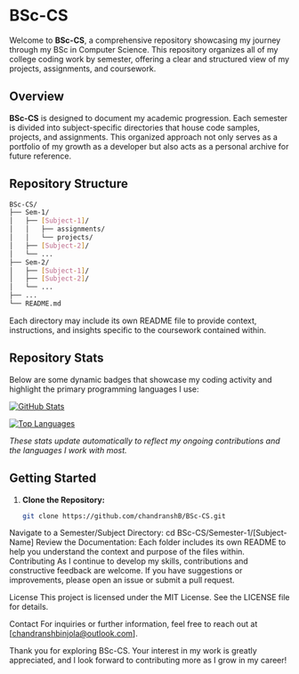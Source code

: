 # BSc-CS

Welcome to **BSc-CS**, a comprehensive repository showcasing my journey through my BSc in Computer Science. This repository organizes all of my college coding work by semester, offering a clear and structured view of my projects, assignments, and coursework.

## Overview

**BSc-CS** is designed to document my academic progression. Each semester is divided into subject-specific directories that house code samples, projects, and assignments. This organized approach not only serves as a portfolio of my growth as a developer but also acts as a personal archive for future reference.

## Repository Structure
```bash
BSc-CS/
├── Sem-1/
│   ├── [Subject-1]/
│   │   ├── assignments/
│   │   └── projects/
│   ├── [Subject-2]/
│   └── ...
├── Sem-2/
│   ├── [Subject-1]/
│   ├── [Subject-2]/
│   └── ...
├── ...
└── README.md

```


Each directory may include its own README file to provide context, instructions, and insights specific to the coursework contained within.

## Repository Stats

Below are some dynamic badges that showcase my coding activity and highlight the primary programming languages I use:

[![GitHub Stats](https://github-readme-stats.vercel.app/api?username=chandranshB&show_icons=true&hide=stars,forks&theme=default)](https://github.com/chandranshB)

[![Top Languages](https://github-readme-stats.vercel.app/api/top-langs/?username=chandranshB&layout=compact&theme=default)](https://github.com/chandranshB)

*These stats update automatically to reflect my ongoing contributions and the languages I work with most.*

## Getting Started

1. **Clone the Repository:**
   ```bash
   git clone https://github.com/chandranshB/BSc-CS.git
Navigate to a Semester/Subject Directory:
cd BSc-CS/Semester-1/[Subject-Name]
Review the Documentation:
Each folder includes its own README to help you understand the context and purpose of the files within.
Contributing
As I continue to develop my skills, contributions and constructive feedback are welcome. If you have suggestions or improvements, please open an issue or submit a pull request.

License
This project is licensed under the MIT License. See the LICENSE file for details.

Contact
For inquiries or further information, feel free to reach out at [chandranshbinjola@outlook.com].

Thank you for exploring BSc-CS. Your interest in my work is greatly appreciated, and I look forward to contributing more as I grow in my career!
